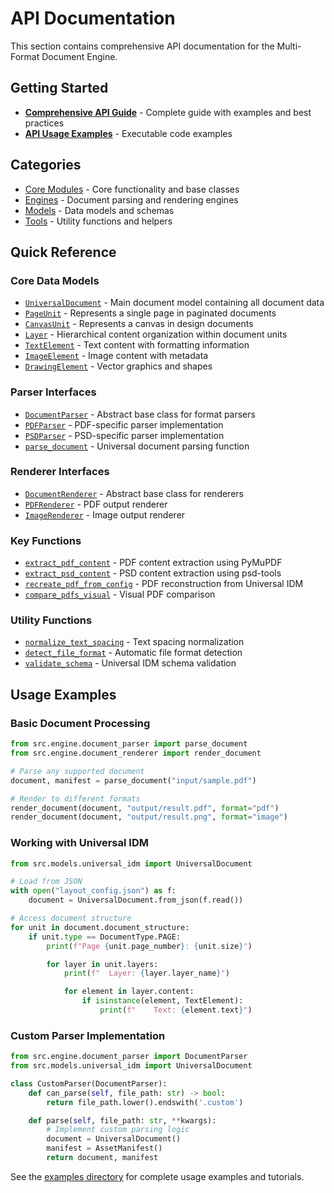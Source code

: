 # API Documentation

This section contains comprehensive API documentation for the Multi-Format Document Engine.

## Getting Started

- **[Comprehensive API Guide](COMPREHENSIVE_GUIDE.md)** - Complete guide with examples and best practices
- **[API Usage Examples](../examples/api_usage_examples.py)** - Executable code examples

## Categories

- [Core Modules](core/) - Core functionality and base classes
- [Engines](engines/) - Document parsing and rendering engines
- [Models](models/) - Data models and schemas
- [Tools](tools/) - Utility functions and helpers

## Quick Reference

### Core Data Models

- [`UniversalDocument`](models/universal_idm.md#UniversalDocument) - Main document model containing all document data
- [`PageUnit`](models/universal_idm.md#PageUnit) - Represents a single page in paginated documents
- [`CanvasUnit`](models/universal_idm.md#CanvasUnit) - Represents a canvas in design documents
- [`Layer`](models/universal_idm.md#Layer) - Hierarchical content organization within document units
- [`TextElement`](models/universal_idm.md#TextElement) - Text content with formatting information
- [`ImageElement`](models/universal_idm.md#ImageElement) - Image content with metadata
- [`DrawingElement`](models/universal_idm.md#DrawingElement) - Vector graphics and shapes

### Parser Interfaces

- [`DocumentParser`](engine/document_parser.md#DocumentParser) - Abstract base class for format parsers
- [`PDFParser`](engine/document_parser.md#PDFParser) - PDF-specific parser implementation
- [`PSDParser`](engine/document_parser.md#PSDParser) - PSD-specific parser implementation
- [`parse_document`](engine/document_parser.md#parse_document) - Universal document parsing function

### Renderer Interfaces

- [`DocumentRenderer`](engine/document_renderer.md#DocumentRenderer) - Abstract base class for renderers
- [`PDFRenderer`](engine/document_renderer.md#PDFRenderer) - PDF output renderer
- [`ImageRenderer`](engine/document_renderer.md#ImageRenderer) - Image output renderer

### Key Functions

- [`extract_pdf_content`](engine/extract_pdf_content_fitz.md#extract_pdf_content) - PDF content extraction using PyMuPDF
- [`extract_psd_content`](engine/extract_psd_content.md#extract_psd_content) - PSD content extraction using psd-tools
- [`recreate_pdf_from_config`](recreate_pdf_from_config.md#recreate_pdf_from_config) - PDF reconstruction from Universal IDM
- [`compare_pdfs_visual`](compare_pdfs_visual.md#compare_pdfs_visual) - Visual PDF comparison

### Utility Functions

- [`normalize_text_spacing`](tools/generic.md#normalize_text_spacing) - Text spacing normalization
- [`detect_file_format`](tools/generic.md#detect_file_format) - Automatic file format detection
- [`validate_schema`](models/schema_validator.md#validate_schema) - Universal IDM schema validation

## Usage Examples

### Basic Document Processing

```python
from src.engine.document_parser import parse_document
from src.engine.document_renderer import render_document

# Parse any supported document
document, manifest = parse_document("input/sample.pdf")

# Render to different formats
render_document(document, "output/result.pdf", format="pdf")
render_document(document, "output/result.png", format="image")
```

### Working with Universal IDM

```python
from src.models.universal_idm import UniversalDocument

# Load from JSON
with open("layout_config.json") as f:
    document = UniversalDocument.from_json(f.read())

# Access document structure
for unit in document.document_structure:
    if unit.type == DocumentType.PAGE:
        print(f"Page {unit.page_number}: {unit.size}")

        for layer in unit.layers:
            print(f"  Layer: {layer.layer_name}")

            for element in layer.content:
                if isinstance(element, TextElement):
                    print(f"    Text: {element.text}")
```

### Custom Parser Implementation

```python
from src.engine.document_parser import DocumentParser
from src.models.universal_idm import UniversalDocument

class CustomParser(DocumentParser):
    def can_parse(self, file_path: str) -> bool:
        return file_path.lower().endswith('.custom')

    def parse(self, file_path: str, **kwargs):
        # Implement custom parsing logic
        document = UniversalDocument()
        manifest = AssetManifest()
        return document, manifest
```

See the [examples directory](../examples/) for complete usage examples and tutorials.
